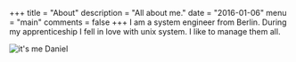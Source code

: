 +++
title = "About"
description = "All about me."
date = "2016-01-06"
menu = "main"
comments = false
+++
I am a system engineer from Berlin. During my apprenticeship I fell in love with unix system. I like to manage them all. 

![it's me Daniel](/img/me.jpg "it's me Daniel")

